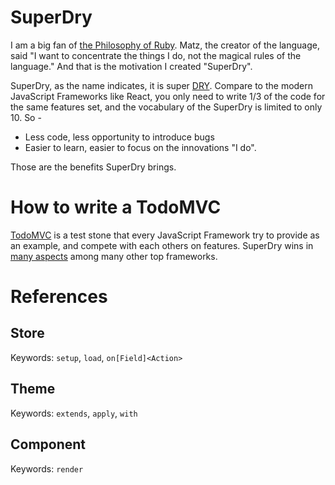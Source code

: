 # SuperDry

I am a big fan of [the Philosophy of Ruby](http://www.artima.com/intv/rubyP.html). Matz, the creator of the language, said "I want to concentrate the things I do, not the magical rules of the language." And that is the motivation I created "SuperDry".

SuperDry, as the name indicates, it is super [DRY](https://en.wikipedia.org/wiki/Don%27t_repeat_yourself). Compare to the modern JavaScript Frameworks like React, you only need to write 1/3 of the code for the same features set, and the vocabulary of the SuperDry is limited to only 10. So -

* Less code, less opportunity to introduce bugs
* Easier to learn, easier to focus on the innovations "I do".

Those are the benefits SuperDry brings.
  
# How to write a TodoMVC

[TodoMVC](http://todomvc.com/) is a test stone that every JavaScript Framework try to provide as an example, and compete with each others on features. SuperDry wins in [many aspects](https://github.com/forrestc/superdry/wiki/Comparison) among many other top frameworks.


# References

## Store

Keywords: `setup`, `load`, `on[Field]<Action>`

## Theme

Keywords: `extends`, `apply`, `with`

## Component

Keywords: `render`
